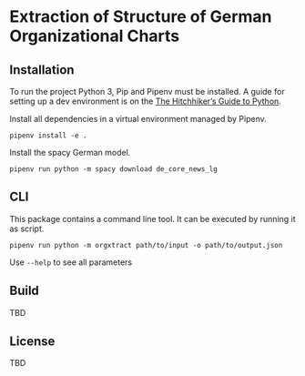 # Extraction of Structure of German Organizational Charts

## Installation

To run the project Python 3, Pip and Pipenv must be installed. A guide for setting up a dev environment is on the [The Hitchhiker’s Guide to Python](https://docs.python-guide.org/).

Install all dependencies in a virtual environment managed by Pipenv.
```
pipenv install -e .
```

Install the spacy German model.
```
pipenv run python -m spacy download de_core_news_lg
```

## CLI

This package contains a command line tool. It can be executed by running it as script.
```
pipenv run python -m orgxtract path/to/input -o path/to/output.json
```
Use `--help` to see all parameters

## Build

TBD

## License

TBD
